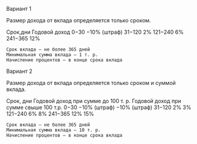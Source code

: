
Вариант 1

Размер дохода от вклада определяется только сроком.

Срок,дни 	Годовой доход
0−30 	        −10% (штраф)
31−120 	        2%
121−240 	6%
241−365 	12%

    Срок вклада — не более 365 дней
    Минимальная сумма вклада — 1 т. р.
    Начисление процентов — в конце срока вклада


Вариант 2

Размер дохода от вклада определяется только сроком и суммой вклада.

Срок, дни 	Годовой доход при сумме до 100 т. р. 	Годовой доход при сумме свыше 100 т.р.
0−30 		−10% (штраф) 	                        −10% (штраф)
31−120 		2% 					3%
121−240 	6% 					8%
241−365 	12% 					15%

    Срок вклада — не более 365 дней
    Минимальная сумма вклада — 10 т. р.
    Начисление процентов — в конце срока вклада



